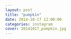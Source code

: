 ```yaml
---
layout: post
title: "pumpkin"
date: 2014-10-17 12:00:00
categories: instagram
cover: 20141017_pumpkin.jpg
---
```

